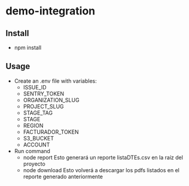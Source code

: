 # demo-integration

## Install
- npm install

## Usage
- Create an .env file with variables:
    * ISSUE_ID
    * SENTRY_TOKEN 
    * ORGANIZATION_SLUG 
    * PROJECT_SLUG 
    * STAGE_TAG
    * STAGE
    * REGION
    * FACTURADOR_TOKEN
    * S3_BUCKET 
    * ACCOUNT
- Run command
    * node report
    Esto generará un reporte listaDTEs.csv en la raíz del proyecto
    * node download
    Esto volverá a descargar los pdfs listados en el reporte generado anteriormente